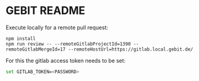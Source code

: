 # GEBIT README

Execute locally for a remote pull request:

```
npm install
npm run review -- --remoteGitlabProjectId=1390 --remoteGitlabMergeId=17 --remoteHostUrl=https://gitlab.local.gebit.de/
```

For this the gitlab access token needs to be set:
```bash
set GITLAB_TOKEN=<PASSWORD>
```
